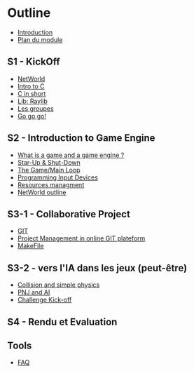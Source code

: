 # Outline

* [Introduction](README.md)                  <!--Guillaume-->
* [Plan du module](outline.md)               <!--Guillaume-->

## S1 - KickOff                              <!--Guillaume-->

* [NetWorld](kick-off/intro.md)
* [Intro to C](kick-off/intro-c.md)
* [C in short](kick-off/rappel-c.md)
* [Lib: Raylib](kick-off/raylib.md)
* [Les groupes](kick-off/groups.md)
* [Go go go!](kick-off/start-point.md)

## S2 - Introduction to Game Engine

* [What is a game and a game engine ?](game-engine/game.md)
* [Star-Up & Shut-Down](game-engine/init.md)
* [The Game/Main Loop](game-engine/loop.md)
* [Programming Input Devices](game-engine/input.md)
* [Resources managment](game-engine/rsc.md)
* [NetWorld outline](game-engine/networld-outline.md)

## S3-1 - Collaborative Project

* [GIT](project-managment/git.md)
* [Project Management in online GIT plateform](project-managment/git_project.md)
* [MakeFile](project-managment/make.md)

## S3-2 - vers l'IA dans les jeux (peut-être)

* [Collision and simple physics](game-engine/collision.md)
* [PNJ and AI](game-engine/ai.md)
* [Challenge Kick-off](game-engine/intro.md)

## S4 - Rendu et Evaluation



## Tools

* [FAQ](faq.md)

<!--Sur la base des sujets PDRs-->
